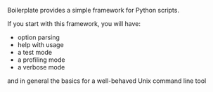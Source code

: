 Boilerplate provides a simple framework for Python scripts.

If you start with this framework, you will have:

- option parsing
- help with usage
- a test mode
- a profiling mode
- a verbose mode

and in general the basics for a well-behaved Unix command line tool